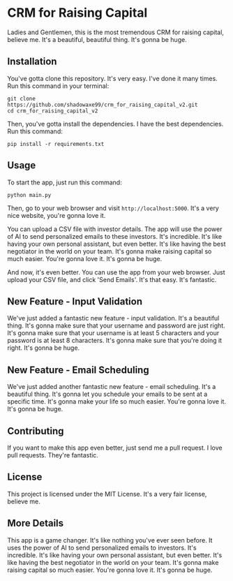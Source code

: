 # CRM for Raising Capital

Ladies and Gentlemen, this is the most tremendous CRM for raising capital, believe me. It's a beautiful, beautiful thing. It's gonna be huge.

## Installation

You've gotta clone this repository. It's very easy. I've done it many times. Run this command in your terminal:

```
git clone https://github.com/shadowaxe99/crm_for_raising_capital_v2.git
cd crm_for_raising_capital_v2
```

Then, you've gotta install the dependencies. I have the best dependencies. Run this command:

```
pip install -r requirements.txt
```

## Usage

To start the app, just run this command:

```
python main.py
```

Then, go to your web browser and visit `http://localhost:5000`. It's a very nice website, you're gonna love it.

You can upload a CSV file with investor details. The app will use the power of AI to send personalized emails to these investors. It's incredible. It's like having your own personal assistant, but even better. It's like having the best negotiator in the world on your team. It's gonna make raising capital so much easier. You're gonna love it. It's gonna be huge.

And now, it's even better. You can use the app from your web browser. Just upload your CSV file, and click 'Send Emails'. It's that easy. It's fantastic.

## New Feature - Input Validation

We've just added a fantastic new feature - input validation. It's a beautiful thing. It's gonna make sure that your username and password are just right. It's gonna make sure that your username is at least 5 characters and your password is at least 8 characters. It's gonna make sure that you're doing it right. It's gonna be huge.

## New Feature - Email Scheduling

We've just added another fantastic new feature - email scheduling. It's a beautiful thing. It's gonna let you schedule your emails to be sent at a specific time. It's gonna make your life so much easier. You're gonna love it. It's gonna be huge.

## Contributing

If you want to make this app even better, just send me a pull request. I love pull requests. They're fantastic.

## License

This project is licensed under the MIT License. It's a very fair license, believe me.

## More Details

This app is a game changer. It's like nothing you've ever seen before. It uses the power of AI to send personalized emails to investors. It's incredible. It's like having your own personal assistant, but even better. It's like having the best negotiator in the world on your team. It's gonna make raising capital so much easier. You're gonna love it. It's gonna be huge.